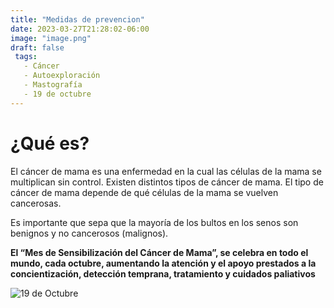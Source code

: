 ```yaml
---
title: "Medidas de prevencion"
date: 2023-03-27T21:28:02-06:00
image: "image.png"
draft: false
 tags:
   - Cáncer
   - Autoexploración
   - Mastografía
   - 19 de octubre
---
```

# ¿Qué es?
El cáncer de mama es una enfermedad en la cual las células de la mama se
multiplican sin control. Existen distintos tipos de cáncer de mama. El tipo de
cáncer de mama depende de qué células de la mama se vuelven cancerosas.

Es importante que sepa que la mayoría de los bultos en los senos son
benignos y no cancerosos (malignos). 

**El “Mes de Sensibilización del Cáncer de Mama”, se celebra en todo el mundo, cada octubre, aumentando la atención y el apoyo prestados a la
concientización, detección temprana, tratamiento y cuidados paliativos**

<image src="https://encrypted-tbn2.gstatic.com/images?q=tbn:ANd9GcSeCwiGaZ73G5KWD3s1gZk1frICj-Kg8q4Qx6IB5Qx7Tkg-S6vJ" alt="19 de Octubre">
